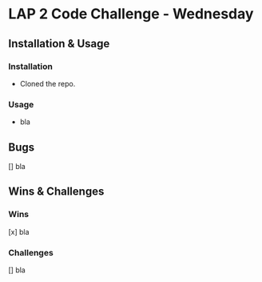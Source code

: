 # LAP 2 Code Challenge - Wednesday

## Installation & Usage

### Installation

- Cloned the repo.

### Usage

- bla


## Bugs

[] bla

## Wins & Challenges

### Wins

[x] bla

### Challenges

[] bla
